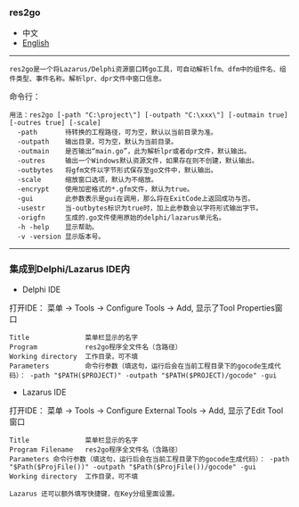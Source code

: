 ### res2go  

* 中文    
* [English](README.md)  

----

`res2go是一个将Lazarus/Delphi资源窗口转go工具，可自动解析lfm、dfm中的组件名、组件类型、事件名称。解析lpr、dpr文件中窗口信息。`  

命令行：  

```
用法：res2go [-path "C:\project\"] [-outpath "C:\xxx\"] [-outmain true] [-outres true] [-scale]
  -path       待转换的工程路径，可为空，默认以当前目录为准。
  -outpath    输出目录，可为空，默认为当前目录。
  -outmain    是否输出“main.go”，此为解析lpr或者dpr文件，默认输出。
  -outres     输出一个Windows默认资源文件，如果存在则不创建，默认输出。
  -outbytes   将gfm文件以字节形式保存至go文件中，默认输出。
  -scale      缩放窗口选项，默认为不缩放。  
  -encrypt    使用加密格式的*.gfm文件，默认为true。  
  -gui        此参数表示是gui在调用，那么将在ExitCode上返回成功与否。
  -usestr     当-outbytes标识为true时，加上此参数会以字符形式输出字节。 
  -origfn     生成的.go文件使用原始的delphi/lazarus单元名。  
  -h -help    显示帮助。
  -v -version 显示版本号。
```

---- 

### 集成到Delphi/Lazarus IDE内 

* Delphi IDE

打开IDE： 菜单 -> Tools -> Configure Tools -> Add, 显示了Tool Properties窗口   

```
Title              菜单栏显示的名字  
Program            res2go程序全文件名（含路径）  
Working directory  工作目录，可不填  
Parameters         命令行参数（填这句，运行后会在当前工程目录下的gocode生成代码）： -path "$PATH($PROJECT)" -outpath "$PATH($PROJECT)/gocode" -gui    
```

* Lazarus IDE  

打开IDE： 菜单 -> Tools -> Configure External Tools -> Add, 显示了Edit Tool窗口  

```
Title              菜单栏显示的名字   
Program Filename   res2go程序全文件名（含路径）   
Parameters 命令行参数（填这句，运行后会在当前工程目录下的gocode生成代码）： -path "$Path($ProjFile())" -outpath "$Path($ProjFile())/gocode" -gui     
Working directory  工作目录，可不填   

Lazarus 还可以额外填写快捷键，在Key分组里面设置。  
```